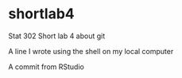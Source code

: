 # shortlab4

Stat 302 Short lab 4 about git

A line I wrote using the shell on my local computer

A commit from RStudio
